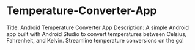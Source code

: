 # Temperature-Converter-App
Title: Android Temperature Converter App  Description: A simple Android app built with Android Studio to convert temperatures between Celsius, Fahrenheit, and Kelvin. Streamline temperature conversions on the go!

